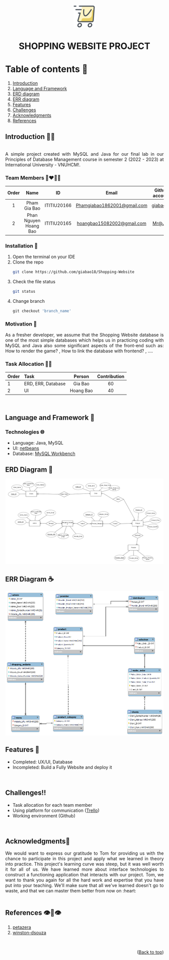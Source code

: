 

<!-- PROJECT LOGO -->
<br />
<div align="center">
  <a href="https://github.com/giabao18/Shopping-Website.git">
    <img src="logo2.png" alt="Logo" width="70" height="70">
  </a>

  <h1 align="center">SHOPPING WEBSITE PROJECT</h3>
</div>

<!-- TABLE OF CONTENTS -->
# Table of contents :round_pushpin:
1. [Introduction](#Introduction)
2. [Language and Framework](#LanguageandFramework)
3. [ERD diagram](#ERD-diagram)
3. [ERR diagram](#ERR-diagram)
4. [Features](#Features)
5. [Challenges](#Challenges)
6. [Acknowledgments](#Acknowledgments)
7. [References](#References)


<!-- ABOUT THE PROJECT -->

## Introduction <a name="Introduction"></a> :face_in_clouds:

<div align="center">
<img src="screenshots/Intro.gif" alt="">
</div>

<div style="text-align:justify">
A simple project created with MySQL and Java for our final lab in our Principles of Database Management course in semester 2 (2022 - 2023) at International University - VNUHCM!.
</div>

### Team Members :couplekiss_man_man:

| Order |         Name          |     ID      |            Email            |                       Github account                        |                              Facebook                              |
| :---: | :-------------------: | :---------: | :-------------------------: | :---------------------------------------------------------: | :----------------------------------------------------------------: |
|   1   |     Pham Gia Bao      | ITITIU20166 | Phamgiabao1862001@gmail.com |           [giabao18](https://github.com/giabao18)           | [Gia Bảo](https://www.facebook.com/profile.php?id=100007374601572) |
|   2   | Phan Nguyen Hoang Bao | ITITIU20165 | hoangbao15082002@gmail.com  | [Mr@JEY](https://github.com/PhanNguyenHoangBao-ITITIU20165) |         [Hoàng Bảo](https://www.facebook.com/kuma.jeyruei)         |
### Installation :dart: 

1. Open the terminal on your IDE
2. Clone the repo
   ```sh
   git clone https://github.com/giabao18/Shopping-Website
   ```
3. Check the file status
   ```sh
   git status
   ```
4. Change branch
   ```js
   git checkout 'branch_name'
   ```

### Motivation :mechanical_arm:

<div style="text-align:justify">
As a fresher developer, we assume that the Shopping Website database is one of the most simple databases which helps us in practicing coding with MySQL and Java also some significant aspects of the front-end such as: How to render the game? , How to link the database with frontend? , ….
</div>

### Task Allocation :ok_man:

| Order | Task                                    |  Person   | Contribution |
| :---- | :-------------------------------------- | :-------: | :----------: |
| 1     | ERD, ERR, Database                |  Gia Bao  |      60      |
| 2     | UI                            | Hoang Bao |      40      |


<br />

## Language and Framework <a name="LanguageandFramework"></a> :sloth:
### Technologies :globe_with_meridians:

- Language: Java, MySQL
- UI: [netbeans](https://netbeans.apache.org/)
- Database: [MySQL Workbench](https://www.mysql.com/products/workbench/)
  


## ERD Diagram<a name="ERD-diagram"></a> :tea:
<img src="Entity Relationship Diagram.png" alt="ERD" >



## ERR Diagram<a name="ERR-diagram"></a> ☕
<img src="Enhanced Enitity Relationship Diagrams.png" alt="ERR" >




<!-- FEATURES -->
## Features<a name="Features"> :triangular_flag_on_post:
- Completed: UX/UI, Database
- Incompleted: Build a Fully Website and deploy it
<br />

<!-- CHALLENGES -->
## Challenges<a name="Challenges">:bangbang:

- Task allocation for each team member
- Using platform for communication ([Trello](https://trello.com/b/Ac0ISkzt/bomber-game-oop-project-2022))
- Working environment (Github)
<br />
	
## Acknowledgments<a name="Acknowledgments">:brain:
<div style="text-align:justify">
We would want to express our gratitude to Tom for providing us with the chance to
participate in this project and apply what we learned in theory into practice. This project's
learning curve was steep, but it was well worth it for all of us. We have learned more about interface technologies to construct a functioning application
that interacts with our project. Tom, we want to thank you again for all the hard work and expertise that you have
put into your teaching. We'll make sure that all we've learned doesn't go to waste, and that
we can master them better from now on :heart:
</div>

<br />


## References<a name="References">  :eye::tongue::eye:
1. [petazera](https://github.com/petazeta/youronlineshop)
2. [winston-dsouza](https://github.com/winston-dsouza/ecommerce-website)
<br />

<p align="right">(<a href="#top">Back to top</a>)</p>

<!-- MARKDOWN LINKS & IMAGES -->
